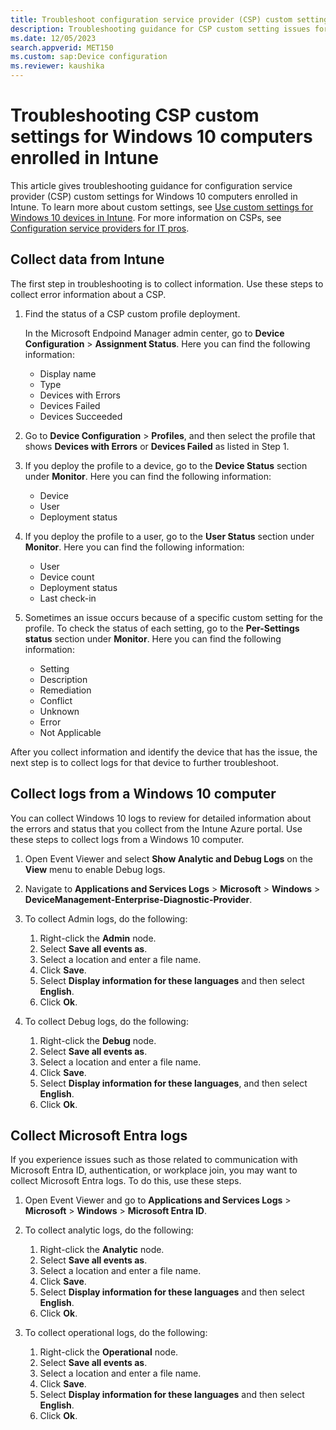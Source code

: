 ```yaml
---
title: Troubleshoot configuration service provider (CSP) custom settings
description: Troubleshooting guidance for CSP custom setting issues for Windows 10 computers enrolled in Intune.
ms.date: 12/05/2023
search.appverid: MET150
ms.custom: sap:Device configuration
ms.reviewer: kaushika
---
```

# Troubleshooting CSP custom settings for Windows 10 computers enrolled in Intune

This article gives troubleshooting guidance for configuration service provider (CSP) custom settings for Windows 10 computers enrolled in Intune. To learn more about custom settings, see [Use custom settings for Windows 10 devices in Intune](/mem/intune/configuration/custom-settings-windows-10). For more information on CSPs, see [Configuration service providers for IT pros](/windows/configuration/provisioning-packages/how-it-pros-can-use-configuration-service-providers).

## Collect data from Intune

The first step in troubleshooting is to collect information. Use these steps to collect error information about a CSP.

1. Find the status of a CSP custom profile deployment.

   In the Microsoft Endpoind Manager admin center, go to **Device Configuration** > **Assignment Status**. Here you can find the following information:

   - Display name
   - Type
   - Devices with Errors
   - Devices Failed
   - Devices Succeeded

2. Go to **Device Configuration** > **Profiles**, and then select the profile that shows **Devices with Errors** or **Devices Failed** as listed in Step 1.
3. If you deploy the profile to a device, go to the **Device Status** section under **Monitor**. Here you can find the following information:

   - Device
   - User
   - Deployment status

4. If you deploy the profile to a user, go to the **User Status** section under **Monitor**. Here you can find the following information:

   - User
   - Device count
   - Deployment status
   - Last check-in

5. Sometimes an issue occurs because of a specific custom setting for the profile. To check the status of each setting, go to the **Per-Settings status** section under **Monitor**. Here you can find the following information:

   - Setting
   - Description
   - Remediation
   - Conflict
   - Unknown
   - Error
   - Not Applicable

After you collect information and identify the device that has the issue, the next step is to collect logs for that device to further troubleshoot.

## Collect logs from a Windows 10 computer

You can collect Windows 10 logs to review for detailed information about the errors and status that you collect from the Intune Azure portal. Use these steps to collect logs from a Windows 10 computer.

1. Open Event Viewer and select **Show Analytic and Debug Logs** on the **View** menu to enable Debug logs.
1. Navigate to **Applications and Services Logs** > **Microsoft** > **Windows** > **DeviceManagement-Enterprise-Diagnostic-Provider**.
1. To collect Admin logs, do the following:

   1. Right-click the **Admin** node.
   1. Select **Save all events as**.
   1. Select a location and enter a file name.
   1. Click **Save**.
   1. Select **Display information for these languages** and then select **English**.
   1. Click **Ok**.

1. To collect Debug logs, do the following:

   1. Right-click the **Debug** node.
   1. Select **Save all events as**.
   1. Select a location and enter a file name.
   1. Click **Save**.
   1. Select **Display information for these languages**, and then select **English**.
   1. Click **Ok**.

<a name='collect-azure-ad-logs'></a>

## Collect Microsoft Entra logs

If you experience issues such as those related to communication with Microsoft Entra ID, authentication, or workplace join, you may want to collect Microsoft Entra logs. To do this, use these steps.

1. Open Event Viewer and go to **Applications and Services Logs** > **Microsoft** > **Windows** > **Microsoft Entra ID**.
2. To collect analytic logs, do the following:

   1. Right-click the **Analytic** node.
   1. Select **Save all events as**.
   1. Select a location and enter a file name.
   1. Click **Save**.
   1. Select **Display information for these languages** and then select **English**.
   1. Click **Ok**.

3. To collect operational logs, do the following:

   1. Right-click the **Operational** node.
   1. Select **Save all events as**.
   1. Select a location and enter a file name.
   1. Click **Save**.
   1. Select **Display information for these languages** and then select **English**.
   1. Click **Ok**.
